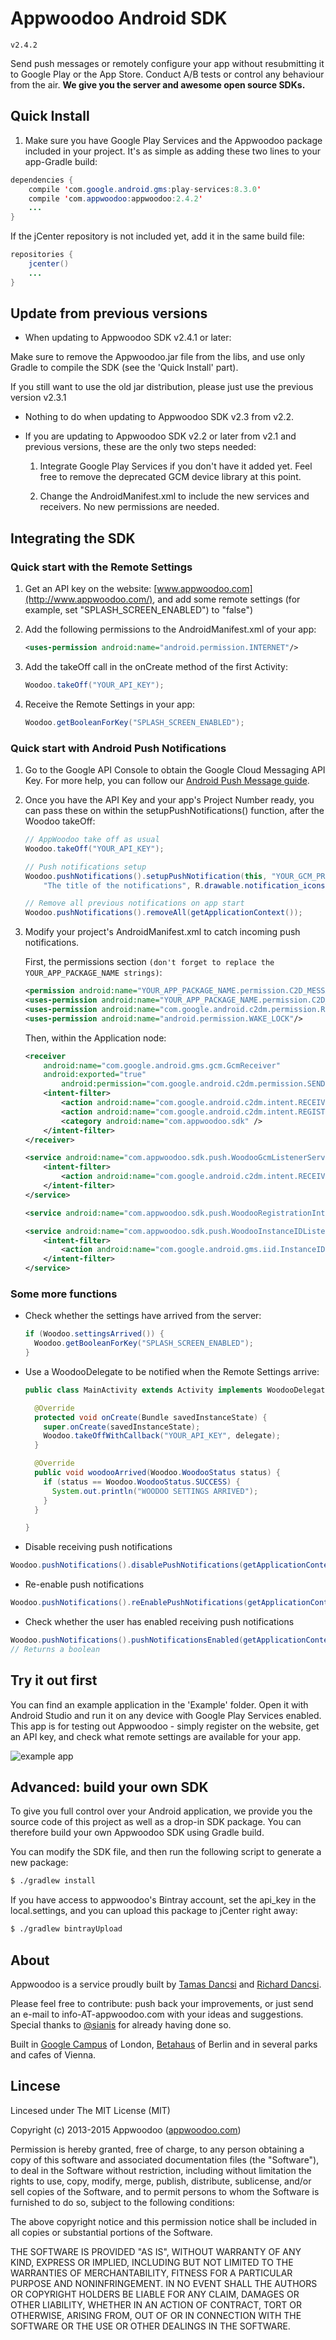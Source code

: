 # Appwoodoo Android SDK

`v2.4.2`

Send push messages or remotely configure your app without resubmitting it to Google Play or the App Store. Conduct A/B tests or control any behaviour from the air. **We give you the server and awesome open source SDKs.**

## Quick Install

1. Make sure you have Google Play Services and the Appwoodoo package included in your project. It's as simple as adding these two lines to your app-Gradle build:

```java
dependencies {
    compile 'com.google.android.gms:play-services:8.3.0'
    compile 'com.appwoodoo:appwoodoo:2.4.2'
    ...
}
```

If the jCenter repository is not included yet, add it in the same build file:

```java
repositories {
    jcenter()
    ...
}
```

## Update from previous versions

* When updating to Appwoodoo SDK v2.4.1 or later:

Make sure to remove the Appwoodoo.jar file from the libs, and use only Gradle to compile the SDK (see the 'Quick Install' part).

If you still want to use the old jar distribution, please just use the previous version v2.3.1

* Nothing to do when updating to Appwoodoo SDK v2.3 from v2.2.

* If you are updating to Appwoodoo SDK v2.2 or later from v2.1 and previous versions, these are the only two steps needed:

    1. Integrate Google Play Services if you don't have it added yet. Feel free to remove the deprecated GCM device library at this point.

    2. Change the AndroidManifest.xml to include the new services and receivers. No new permissions are needed.

## Integrating the SDK

### Quick start with the Remote Settings

1. Get an API key on the website: [www.appwoodoo.com](http://www.appwoodoo.com/), and add some remote settings (for example, set "SPLASH_SCREEN_ENABLED") to "false")

2. Add the following permissions to the AndroidManifest.xml of your app:

   ```xml
   <uses-permission android:name="android.permission.INTERNET"/>
   ```

3. Add the takeOff call in the onCreate method of the first Activity:

   ```java
   Woodoo.takeOff("YOUR_API_KEY");
   ```

4. Receive the Remote Settings in your app:

   ```java
   Woodoo.getBooleanForKey("SPLASH_SCREEN_ENABLED");
   ```

### Quick start with Android Push Notifications

1. Go to the Google API Console to obtain the Google Cloud Messaging API Key. For more help, you can follow our [Android Push Message guide](http://www.appwoodoo.com/help/android-push-message/).

2. Once you have the API Key and your app's Project Number ready, you can pass these on within the setupPushNotifications() function, after the Woodoo takeOff:

    ```java
    // AppWoodoo take off as usual 
    Woodoo.takeOff("YOUR_API_KEY"); 

    // Push notifications setup 
    Woodoo.pushNotifications().setupPushNotification(this, "YOUR_GCM_PROJECT_NUMBER",
        "The title of the notifications", R.drawable.notification_icons); 

    // Remove all previous notifications on app start 
    Woodoo.pushNotifications().removeAll(getApplicationContext());
    ```

3. Modify your project's AndroidManifest.xml to catch incoming push notifications.

    First, the permissions section `(don't forget to replace the YOUR_APP_PACKAGE_NAME strings)`:

    ```xml
    <permission android:name="YOUR_APP_PACKAGE_NAME.permission.C2D_MESSAGE" android:protectionLevel="signature" />
    <uses-permission android:name="YOUR_APP_PACKAGE_NAME.permission.C2D_MESSAGE"/>
    <uses-permission android:name="com.google.android.c2dm.permission.RECEIVE" />
    <uses-permission android:name="android.permission.WAKE_LOCK"/>
    ```

    Then, within the Application node:

    ```xml
    <receiver
        android:name="com.google.android.gms.gcm.GcmReceiver"
        android:exported="true"
            android:permission="com.google.android.c2dm.permission.SEND" >
        <intent-filter>
            <action android:name="com.google.android.c2dm.intent.RECEIVE" />
            <action android:name="com.google.android.c2dm.intent.REGISTRATION" />
            <category android:name="com.appwoodoo.sdk" />
        </intent-filter>
    </receiver>

    <service android:name="com.appwoodoo.sdk.push.WoodooGcmListenerService" android:exported="false" >
        <intent-filter>
            <action android:name="com.google.android.c2dm.intent.RECEIVE" />
        </intent-filter>
    </service>

    <service android:name="com.appwoodoo.sdk.push.WoodooRegistrationIntentService" android:exported="false"/>

    <service android:name="com.appwoodoo.sdk.push.WoodooInstanceIDListenerService" android:exported="false">
        <intent-filter>
            <action android:name="com.google.android.gms.iid.InstanceID"/>
        </intent-filter>
    </service>
    ```

### Some more functions

* Check whether the settings have arrived from the server:

   ```java
   if (Woodoo.settingsArrived()) {
     Woodoo.getBooleanForKey("SPLASH_SCREEN_ENABLED");
   }
   ```

* Use a WoodooDelegate to be notified when the Remote Settings arrive:

   ```java
   public class MainActivity extends Activity implements WoodooDelegate {

     @Override
     protected void onCreate(Bundle savedInstanceState) {
       super.onCreate(savedInstanceState);
       Woodoo.takeOffWithCallback("YOUR_API_KEY", delegate);
     }
  
     @Override
     public void woodooArrived(Woodoo.WoodooStatus status) {
       if (status == Woodoo.WoodooStatus.SUCCESS) {
         System.out.println("WOODOO SETTINGS ARRIVED");
       }
     }

   }
   ```

* Disable receiving push notifications

```java
Woodoo.pushNotifications().disablePushNotifications(getApplicationContext());
```

* Re-enable push notifications

```java
Woodoo.pushNotifications().reEnablePushNotifications(getApplicationContext());
```

* Check whether the user has enabled receiving push notifications

```java
Woodoo.pushNotifications().pushNotificationsEnabled(getApplicationContext());
// Returns a boolean
```

## Try it out first

You can find an example application in the 'Example' folder. Open it with Android Studio and run it on any device with Google Play Services enabled. This app is for testing out Appwoodoo - simply register on the website, get an API key, and check what remote settings are available for your app.

   ![example app](Docs/example_app.png)

## Advanced: build your own SDK

To give you full control over your Android application, we provide you the source code of this project as well as a drop-in SDK package. You can therefore build your own Appwoodoo SDK using Gradle build.

You can modify the SDK file, and then run the following script to generate a new package:

```sh
$ ./gradlew install
```

If you have access to appwoodoo's Bintray account, set the api_key in the local.settings, and you can upload this package to jCenter right away:

```sh
$ ./gradlew bintrayUpload
```

## About

Appwoodoo is a service proudly built by [Tamas Dancsi](http://www.tamasdancsi.com/) and [Richard Dancsi](http://www.wimagguc.com/).

Please feel free to contribute: push back your improvements, or just send an e-mail to info-AT-appwoodoo.com with your ideas and suggestions. Special thanks to [@sianis](https://github.com/sianis/) for already having done so.

Built in [Google Campus](http://www.campuslondon.com/) of London, [Betahaus](http://www.betahaus.de/) of Berlin and in several parks and cafes of Vienna.

## Lincese

Lincesed under The MIT License (MIT)

Copyright (c) 2013-2015 Appwoodoo ([appwoodoo.com](www.appwoodoo.com))

Permission is hereby granted, free of charge, to any person obtaining a copy
of this software and associated documentation files (the "Software"), to deal
in the Software without restriction, including without limitation the rights
to use, copy, modify, merge, publish, distribute, sublicense, and/or sell
copies of the Software, and to permit persons to whom the Software is
furnished to do so, subject to the following conditions:

The above copyright notice and this permission notice shall be included in
all copies or substantial portions of the Software.

THE SOFTWARE IS PROVIDED "AS IS", WITHOUT WARRANTY OF ANY KIND, EXPRESS OR IMPLIED, INCLUDING BUT NOT LIMITED TO THE WARRANTIES OF MERCHANTABILITY,
FITNESS FOR A PARTICULAR PURPOSE AND NONINFRINGEMENT. IN NO EVENT SHALL THE
AUTHORS OR COPYRIGHT HOLDERS BE LIABLE FOR ANY CLAIM, DAMAGES OR OTHER
LIABILITY, WHETHER IN AN ACTION OF CONTRACT, TORT OR OTHERWISE, ARISING FROM,
OUT OF OR IN CONNECTION WITH THE SOFTWARE OR THE USE OR OTHER DEALINGS IN
THE SOFTWARE.
